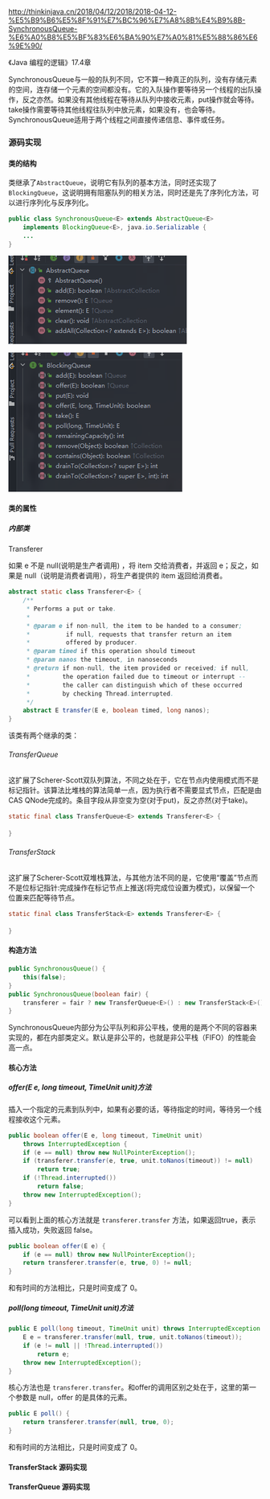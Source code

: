 http://thinkinjava.cn/2018/04/12/2018/2018-04-12-%E5%B9%B6%E5%8F%91%E7%BC%96%E7%A8%8B%E4%B9%8B-SynchronousQueue-%E6%A0%B8%E5%BF%83%E6%BA%90%E7%A0%81%E5%88%86%E6%9E%90/

《Java 编程的逻辑》17.4章

SynchronousQueue与一般的队列不同，它不算一种真正的队列，没有存储元素的空间，连存储一个元素的空间都没有。它的入队操作要等待另一个线程的出队操作，反之亦然。如果没有其他线程在等待从队列中接收元素，put操作就会等待。take操作需要等待其他线程往队列中放元素，如果没有，也会等待。SynchronousQueue适用于两个线程之间直接传递信息、事件或任务。

### 源码实现

#### 类的结构

类继承了`AbstractQueue`，说明它有队列的基本方法，同时还实现了 `BlockingQueue`，这说明拥有阻塞队列的相关方法，同时还是先了序列化方法，可以进行序列化与反序列化。

```java
public class SynchronousQueue<E> extends AbstractQueue<E>
    implements BlockingQueue<E>, java.io.Serializable {
    ...
}
```

![image-20230707091823966](media/images/image-20230707091823966.png)

![image-20230707091920548](media/images/image-20230707091920548.png)



#### 类的属性

##### 内部类

Transferer

如果 e 不是 null(说明是生产者调用) ，将 item 交给消费者，并返回 e；反之，如果是 null（说明是消费者调用），将生产者提供的 item 返回给消费者。

```java
abstract static class Transferer<E> {
    /**
     * Performs a put or take.
     *
     * @param e if non-null, the item to be handed to a consumer;
     *          if null, requests that transfer return an item
     *          offered by producer.
     * @param timed if this operation should timeout
     * @param nanos the timeout, in nanoseconds
     * @return if non-null, the item provided or received; if null,
     *         the operation failed due to timeout or interrupt --
     *         the caller can distinguish which of these occurred
     *         by checking Thread.interrupted.
     */
    abstract E transfer(E e, boolean timed, long nanos);
}
```

该类有两个继承的类：

###### TransferQueue

这扩展了Scherer-Scott双队列算法，不同之处在于，它在节点内使用模式而不是标记指针。该算法比堆栈的算法简单一点，因为执行者不需要显式节点，匹配是由CAS QNode完成的。条目字段从非空变为空(对于put)，反之亦然(对于take)。

```java
static final class TransferQueue<E> extends Transferer<E> {
    
}
```

###### TransferStack

这扩展了Scherer-Scott双堆栈算法，与其他方法不同的是，它使用“覆盖”节点而不是位标记指针:完成操作在标记节点上推送(将完成位设置为模式)，以保留一个位置来匹配等待节点。

```java
static final class TransferStack<E> extends Transferer<E> {
    
}
```

#### 构造方法

```java
public SynchronousQueue() {
    this(false);
}
public SynchronousQueue(boolean fair) {
    transferer = fair ? new TransferQueue<E>() : new TransferStack<E>();
}
```

SynchronousQueue内部分为公平队列和非公平栈，使用的是两个不同的容器来实现的，都在内部类定义。默认是非公平的，也就是非公平栈（FIFO）的性能会高一点。

#### 核心方法

##### offer(E e, long timeout, TimeUnit unit)方法

插入一个指定的元素到队列中，如果有必要的话，等待指定的时间，等待另一个线程接收这个元素。

```java
public boolean offer(E e, long timeout, TimeUnit unit)
    throws InterruptedException {
    if (e == null) throw new NullPointerException();
    if (transferer.transfer(e, true, unit.toNanos(timeout)) != null)
        return true;
    if (!Thread.interrupted())
        return false;
    throw new InterruptedException();
}
```

可以看到上面的核心方法就是 `transferer.transfer` 方法，如果返回true，表示插入成功，失败返回 false。

```java
public boolean offer(E e) {
    if (e == null) throw new NullPointerException();
    return transferer.transfer(e, true, 0) != null;
}
```

和有时间的方法相比，只是时间变成了 0。

##### poll(long timeout, TimeUnit unit)方法

```java
public E poll(long timeout, TimeUnit unit) throws InterruptedException {
    E e = transferer.transfer(null, true, unit.toNanos(timeout));
    if (e != null || !Thread.interrupted())
        return e;
    throw new InterruptedException();
}
```

核心方法也是 `transferer.transfer`。和offer的调用区别之处在于，这里的第一个参数是 null，offer 的是具体的元素。

```java
public E poll() {
    return transferer.transfer(null, true, 0);
}
```

和有时间的方法相比，只是时间变成了 0。

#### TransferStack 源码实现



#### TransferQueue 源码实现
